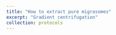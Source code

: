 ```yaml
---
title: "How to extract pure migrasomes"
excerpt: "Gradient centrifugation"
collection: protocols
---
```


<br>